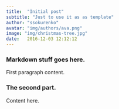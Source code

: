 ```yaml
---
title:  "Initial post"
subtitle: "Just to use it as as template"
author: "ssokurenko"
avatar: "img/authors/ava.png"
image: "img/christmas-tree.jpg"
date:   2016-12-03 12:12:12
---
```


### Markdown stuff goes here.
First paragraph content.

### The second part.
Content here.
